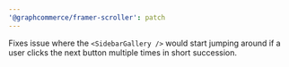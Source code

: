 ```yaml
---
'@graphcommerce/framer-scroller': patch
---
```


Fixes issue where the `<SidebarGallery />` would start jumping around if a user clicks the next button multiple times in short succession.
